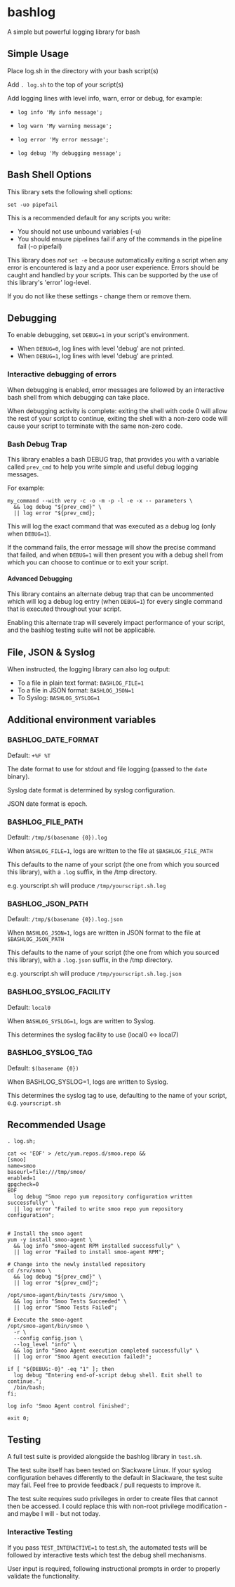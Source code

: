 # bashlog

A simple but powerful logging library for bash

## Simple Usage

Place log.sh in the directory with your bash script(s)

Add `. log.sh` to the top of your script(s)

Add logging lines with level info, warn, error or debug, for example:

  * `log info 'My info message';`

  * `log warn 'My warning message';`

  * `log error 'My error message';`

  * `log debug 'My debugging message';`


## Bash Shell Options

This library sets the following shell options:

`set -uo pipefail`

This is a recommended default for any scripts you write:
  * You should not use unbound variables (-u)
  * You should ensure pipelines fail if any of the commands in the pipeline fail (-o pipefail)

This library does _not_ `set -e` because automatically exiting a script
when any error is encountered is lazy and a poor user experience.
Errors should be caught and handled by your scripts.
This can be supported by the use of this library's 'error' log-level.

If you do not like these settings - change them or remove them.

## Debugging

To enable debugging, set `DEBUG=1` in your script's environment.

  * When `DEBUG=0`, log lines with level 'debug' are not printed.
  * When `DEBUG=1`, log lines with level 'debug' are printed.

### Interactive debugging of errors

When debugging is enabled, error messages are followed by an interactive
bash shell from which debugging can take place.

When debugging activity is complete: exiting the shell with code 0
will allow the rest of your script to continue, exiting the shell
with a non-zero code will cause your script to terminate with the
same non-zero code.

### Bash Debug Trap

This library enables a bash DEBUG trap, that provides you with
a variable called `prev_cmd` to help you write simple and useful
debug logging messages.

For example:

```
my_command --with very -c -o -m -p -l -e -x -- parameters \
  && log debug "${prev_cmd}" \
  || log error "${prev_cmd};
```

This will log the exact command that was executed as a debug log
(only when `DEBUG=1`).

If the command fails, the error message will show the precise command
that failed, and when `DEBUG=1` will then present you with a debug
shell from which you can choose to continue or to exit your script.

#### Advanced Debugging

This library contains an alternate debug trap that can be uncommented
which will log a debug log entry (when `DEBUG=1`) for every single
command that is executed throughout your script.

Enabling this alternate trap will severely impact performance of
your script, and the bashlog testing suite will not be applicable.

## File, JSON & Syslog

When instructed, the logging library can also log output:
  * To a file in plain text format: `BASHLOG_FILE=1`
  * To a file in JSON format: `BASHLOG_JSON=1`
  * To Syslog: `BASHLOG_SYSLOG=1`

## Additional environment variables

### BASHLOG_DATE_FORMAT

Default: `+%F %T`

The date format to use for stdout and file logging (passed to the `date` binary).

Syslog date format is determined by syslog configuration.

JSON date format is epoch.

### BASHLOG_FILE_PATH

Default: `/tmp/$(basename {0}).log`

When `BASHLOG_FILE=1`, logs are written to the file at `$BASHLOG_FILE_PATH`

This defaults to the name of your script (the one from which you sourced this library),
with a `.log` suffix, in the /tmp directory.

e.g. yourscript.sh will produce `/tmp/yourscript.sh.log`

### BASHLOG_JSON_PATH

Default: `/tmp/$(basename {0}).log.json`

When `BASHLOG_JSON=1`, logs are written in JSON format to the file at `$BASHLOG_JSON_PATH`

This defaults to the name of your script (the one from which you sourced this library),
with a `.log.json` suffix, in the /tmp directory.

e.g. yourscript.sh will produce `/tmp/yourscript.sh.log.json`

### BASHLOG_SYSLOG_FACILITY

Default: `local0`

When `BASHLOG_SYSLOG=1`, logs are written to Syslog.

This determines the syslog facility to use (local0 <-> local7)

### BASHLOG_SYSLOG_TAG

Default: `$(basename {0})`

When BASHLOG_SYSLOG=1, logs are written to Syslog.

This determines the syslog tag to use, defaulting to the name of your script,
e.g. `yourscript.sh`

## Recommended Usage

```
. log.sh;

cat << 'EOF' > /etc/yum.repos.d/smoo.repo &&
[smoo]
name=smoo
baseurl=file:///tmp/smoo/
enabled=1
gpgcheck=0
EOF
  log debug "Smoo repo yum repository configuration written successfully" \
  || log error "Failed to write smoo repo yum repository configuration";


# Install the smoo agent
yum -y install smoo-agent \
  && log info "smoo-agent RPM installed successfully" \
  || log error "Failed to install smoo-agent RPM";

# Change into the newly installed repository
cd /srv/smoo \
  && log debug "${prev_cmd}" \
  || log error "${prev_cmd}";

/opt/smoo-agent/bin/tests /srv/smoo \
  && log info "Smoo Tests Succeeded" \
  || log error "Smoo Tests Failed";

# Execute the smoo-agent
/opt/smoo-agent/bin/smoo \
  -r \
  --config config.json \
  --log_level "info" \
  && log info "Smoo Agent execution completed successfully" \
  || log error "Smoo Agent execution failed!";

if [ "${DEBUG:-0}" -eq "1" ]; then
  log debug "Entering end-of-script debug shell. Exit shell to continue.";
  /bin/bash;
fi;

log info 'Smoo Agent control finished';

exit 0;
```

## Testing

A full test suite is provided alongside the bashlog library in `test.sh`.

The test suite itself has been tested on Slackware Linux. If your syslog
configuration behaves differently to the default in Slackware, the test
suite may fail. Feel free to provide feedback / pull requests to improve it.

The test suite requires sudo privileges in order to create files that
cannot then be accessed. I could replace this with non-root privilege
modification - and maybe I will - but not today.

### Interactive Testing

If you pass `TEST_INTERACTIVE=1` to test.sh, the automated tests will be
followed by interactive tests which test the debug shell mechanisms.

User input is required, following instructional prompts in order to
properly validate the functionality.
